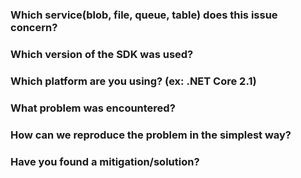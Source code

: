 ### Which service(blob, file, queue, table) does this issue concern?


### Which version of the SDK was used?


### Which platform are you using? (ex: .NET Core 2.1)


### What problem was encountered?


### How can we reproduce the problem in the simplest way?


### Have you found a mitigation/solution?

